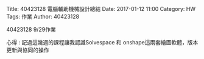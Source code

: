 Title: 40423128 電腦輔助機械設計總結
Date: 2017-01-12 11:00
Category: HW
Tags: 作業
Author: 40423128

40423128 9/29作業


<!-- PELICAN_END_SUMMARY -->


<p>心得 : 記過這幾週的課程讓我認識Solvespace 和 onshape這兩套繪圖軟體，版本更新與協同的操作</p>
